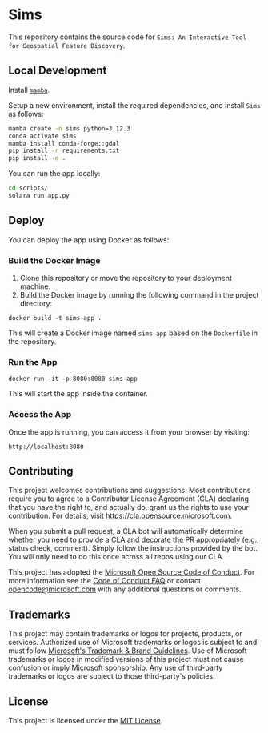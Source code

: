 # Sims

This repository contains the source code for `Sims: An Interactive Tool for Geospatial Feature Discovery`.

## Local Development

Install [`mamba`](https://github.com/conda-forge/miniforge).

Setup a new environment, install the required dependencies, and install `Sims` as follows:

```bash
mamba create -n sims python=3.12.3
conda activate sims
mamba install conda-forge::gdal
pip install -r requirements.txt
pip install -e .
```

You can run the app locally:
```bash
cd scripts/
solara run app.py
```

## Deploy

You can deploy the app using Docker as follows:

### Build the Docker Image

1. Clone this repository or move the repository to your deployment machine.
2. Build the Docker image by running the following command in the project directory:

```
docker build -t sims-app .
```

This will create a Docker image named `sims-app` based on the `Dockerfile` in the repository.

### Run the App
```
docker run -it -p 8080:8080 sims-app
```

This will start the app inside the container.

### Access the App

Once the app is running, you can access it from your browser by visiting:

```
http://localhost:8080
```

## Contributing

This project welcomes contributions and suggestions.  Most contributions require you to agree to a
Contributor License Agreement (CLA) declaring that you have the right to, and actually do, grant us
the rights to use your contribution. For details, visit https://cla.opensource.microsoft.com.

When you submit a pull request, a CLA bot will automatically determine whether you need to provide
a CLA and decorate the PR appropriately (e.g., status check, comment). Simply follow the instructions
provided by the bot. You will only need to do this once across all repos using our CLA.

This project has adopted the [Microsoft Open Source Code of Conduct](https://opensource.microsoft.com/codeofconduct/).
For more information see the [Code of Conduct FAQ](https://opensource.microsoft.com/codeofconduct/faq/) or
contact [opencode@microsoft.com](mailto:opencode@microsoft.com) with any additional questions or comments.


## Trademarks

This project may contain trademarks or logos for projects, products, or services. Authorized use of Microsoft 
trademarks or logos is subject to and must follow 
[Microsoft's Trademark & Brand Guidelines](https://www.microsoft.com/en-us/legal/intellectualproperty/trademarks/usage/general).
Use of Microsoft trademarks or logos in modified versions of this project must not cause confusion or imply Microsoft sponsorship.
Any use of third-party trademarks or logos are subject to those third-party's policies.


## License

This project is licensed under the [MIT License](LICENSE).